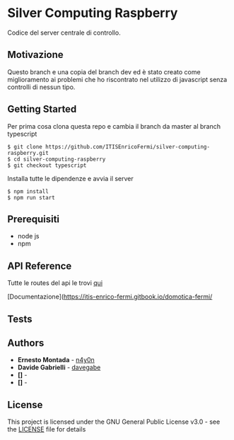 # Silver Computing Raspberry

Codice del server centrale di controllo.

## Motivazione

Questo branch e una copia del branch dev ed è stato creato come
miglioramento ai problemi che ho riscontrato nel utilizzo di
javascript senza controlli di nessun tipo.

## Getting Started

Per prima cosa clona questa repo e cambia il branch da master al branch typescript

```shell
$ git clone https://github.com/ITISEnricoFermi/silver-computing-raspberry.git
$ cd silver-computing-raspberry
$ git checkout typescript
```

Installa tutte le dipendenze e avvia il server

```shell
$ npm install
$ npm run start
```

## Prerequisiti

- node js
- npm

## API Reference

Tutte le routes del api le trovi [qui](https://itis-enrico-fermi.gitbook.io/domotica-fermi/)

[Documentazione](https://itis-enrico-fermi.gitbook.io/domotica-fermi/

## Tests

## Authors

- **Ernesto Montada** - [n4y0n](https://github.com/n4y0n)
- **Davide Gabrielli** - [davegabe](https://github.com/davegabe)
- **[]** - []()
- **[]** - []()

## License

This project is licensed under the GNU General Public License v3.0 - see the [LICENSE](LICENSE) file for details

